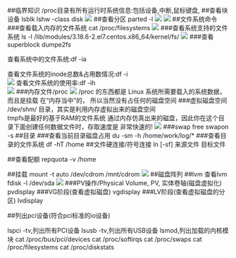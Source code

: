 ##临界知识
/proc目录有所有运行时系统信息:包括设备,中断,鼠标键盘,
##查看块设备
lsblk
lshw -class disk
![](.z_操作系统_linux文件系统_常用命令_images/8d9d69b9.png)
##查看分区
parted -l
![](.z_操作系统_linux文件系统_常用命令_images/36fe113e.png)
![](.z_操作系统_linux文件系统_常用命令_images/e8427041.png)
##文件系统命令
###查看载入内存的文件系统
cat /proc/filesystems
![](.z_操作系统_linux文件系统_常用命令_images/a2db1046.png)
###查看系统支持的文件系统
ls -l /lib/modules/3.18.6-2.el7.centos.x86_64/kernel/fs/
![](.z_操作系统_linux文件系统_常用命令_images/8137d0a4.png)
###查看superblock
dumpe2fs

查看系统中的文件系统:df  -ia

查看文件系统的inode总数&占用数情况:df -i  
![](.z_操作系统_linux文件系统_常用命令_images/151cf950.png)
查看文件系统的使用率:df -ih  
![](.z_操作系统_linux文件系统_常用命令_images/5fc1ab91.png)
###内存文件/proc
![](.z_操作系统_linux文件系统_常用命令_images/8730c556.png)
/proc 的东西都是 Linux 系统所需要载入的系统数据，而且是挂载 在“内存当中”的， 所以当然没有占任何的磁盘空间
###虚拟磁盘空间
/dev/shm/ 目录，其实是利用内存虚拟出来的磁盘空间  
tmpfs是最好的基于RAM的文件系统
通过内存仿真出来的磁盘，因此你在这个目录下面创建任何数据文件时，存取速度是 非常快速的!
![](.z_操作系统_linux文件系统_常用命令_images/fda9793e.png)
###swap
free
swapon -s
##目录
###查看当前目录磁盘占用
du -sm -h  /home/work/log/*
###查看目录的文件系统
df -hT /home
##文件硬连接/符号连接
ln [-sf] 来源文件 目标文件
 
##查看配额
repquota -v /home

##挂载
mount -t auto /dev/cdrom /mnt/cdrom
![](.z_操作系统_linux文件系统_常用命令_images/48653ebe.png)
##磁盘阵列
##lvm
查看lvm  
fdisk -l /dev/sda
![](.z_操作系统_linux文件系统_常用命令_images/79040306.png)
###PV操作/Physical Volume, PV, 实体卷轴(磁盘虚拟化)
pvdisplay
###VG阶段(查看虚拟磁盘)
vgdisplay
###LV阶段(查看虚拟磁盘的分区)
lvdisplay

##列出pci设备(符合pci标准的io设备)

lspci -tv,列出所有PCI设备
lsusb -tv,列出所有USB设备
lsmod,列出加载的内核模块
cat /proc/bus/pci/devices
cat /proc/softirqs
cat /proc/swaps
cat /proc/filesystems
cat /proc/diskstats
